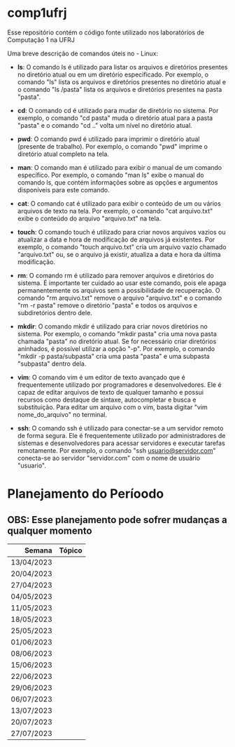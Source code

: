 # comp1ufrj
Esse repositório contém o código fonte utilizado nos laboratórios de Computação 1 na UFRJ

Uma breve descrição de comandos úteis no - Linux:

- **ls**: O comando ls é utilizado para listar os arquivos e diretórios presentes no diretório atual ou em um diretório especificado. Por exemplo, o comando "ls" lista os arquivos e diretórios presentes no diretório atual e o comando "ls /pasta" lista os arquivos e diretórios presentes na pasta "pasta".

- **cd**: O comando cd é utilizado para mudar de diretório no sistema. Por exemplo, o comando "cd pasta" muda o diretório atual para a pasta "pasta" e o comando "cd .." volta um nível no diretório atual.

- **pwd**: O comando pwd é utilizado para imprimir o diretório atual (presente de trabalho). Por exemplo, o comando "pwd" imprime o diretório atual completo na tela.

- **man**: O comando man é utilizado para exibir o manual de um comando específico. Por exemplo, o comando "man ls" exibe o manual do comando ls, que contém informações sobre as opções e argumentos disponíveis para este comando.

- **cat**: O comando cat é utilizado para exibir o conteúdo de um ou vários arquivos de texto na tela. Por exemplo, o comando "cat arquivo.txt" exibe o conteúdo do arquivo "arquivo.txt" na tela.

- **touch**: O comando touch é utilizado para criar novos arquivos vazios ou atualizar a data e hora de modificação de arquivos já existentes. Por exemplo, o comando "touch arquivo.txt" cria um arquivo vazio chamado "arquivo.txt" ou, se o arquivo já existir, atualiza a data e hora da última modificação.

- **rm**: O comando rm é utilizado para remover arquivos e diretórios do sistema. É importante ter cuidado ao usar este comando, pois ele apaga permanentemente os arquivos sem a possibilidade de recuperação. O comando "rm arquivo.txt" remove o arquivo "arquivo.txt" e o comando "rm -r pasta" remove o diretório "pasta" e todos os arquivos e subdiretórios dentro dele.

- **mkdir**: O comando mkdir é utilizado para criar novos diretórios no sistema. Por exemplo, o comando "mkdir pasta" cria uma nova pasta chamada "pasta" no diretório atual. Se for necessário criar diretórios aninhados, é possível utilizar a opção "-p". Por exemplo, o comando "mkdir -p pasta/subpasta" cria uma pasta "pasta" e uma subpasta "subpasta" dentro dela.

- **vim**: O comando vim é um editor de texto avançado que é frequentemente utilizado por programadores e desenvolvedores. Ele é capaz de editar arquivos de texto de qualquer tamanho e possui recursos como destaque de sintaxe, autocompletar e busca e substituição. Para editar um arquivo com o vim, basta digitar "vim nome_do_arquivo" no terminal.

- **ssh**: O comando ssh é utilizado para conectar-se a um servidor remoto de forma segura. Ele é frequentemente utilizado por administradores de sistemas e desenvolvedores para acessar servidores e executar tarefas remotamente. Por exemplo, o comando "ssh usuario@servidor.com" conecta-se ao servidor "servidor.com" com o nome de usuário "usuario".


# Planejamento do Períoodo

## OBS: Esse planejamento pode sofrer mudanças a qualquer momento

| Semana | Tópico |
|-----:|-----------|
|     13/04/2023|| Linux Intro 1        |
|     20/04/2023|| Linux Intro 2        |
|     27/04/2023|| Package Management   |
|     04/05/2023|| IDE                  |
|     11/05/2023|| Git                  |
|     18/05/2023|| Pytest               |
|     25/05/2023|| Jupyter              |
|     01/06/2023|| Pandas               |
|     08/06/2023|| -----------          |
|     15/06/2023|| Streamlit            |
|     22/06/2023||          ?           |
|     29/06/2023||          ?           |
|     06/07/2023||          ?           |
|     13/07/2023||          ?           |
|     20/07/2023|| Dúvidas trabalho     |
|     27/07/2023|| Dúvidas trabalho     |